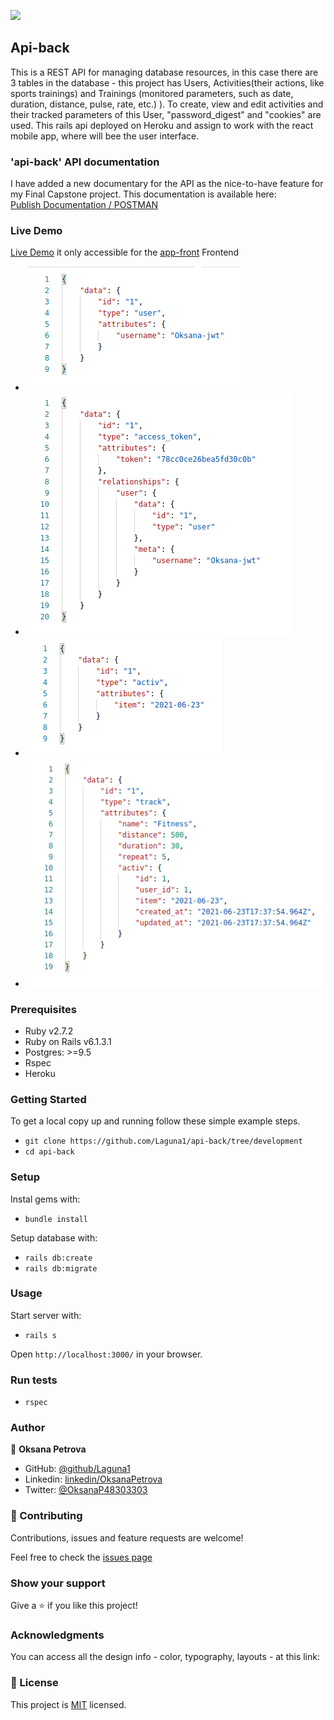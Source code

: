 ![](https://img.shields.io/badge/Microverse-blueviolet)

## Api-back
This is a REST API for managing database resources, in this case there are 3 tables in the database - this project has Users, Activities(their actions,  like sports trainings) and Trainings (monitored parameters, such as date, duration, distance, pulse, rate, etc.) ).
To create, view and edit activities and their tracked parameters of this User, "password_digest" and "cookies" are used.
This rails api deployed on Heroku and assign to work with the react mobile app, where will bee the user interface.

### 'api-back' API documentation
I have added a new documentary for the API as the nice-to-have feature for my Final Capstone project.
This documentation is available here:  
[Publish Documentation / POSTMAN](https://documenter.getpostman.com/view/13821409/TzRSgnE8#f2e32b87-f733-4bc0-a600-213056730823)

### Live Demo

[Live Demo](https://final-api-backend.herokuapp.com/) it only accessible for the [app-front](https://app-front.netlify.app/) Frontend

- ![User info JSON](./assets/images/user.png)
- ![Access-Token info JSON](./assets/images/user-login.png)
- ![Activ info JSON](./assets/images/activs.png)
- ![Track info JSON](./assets/images/tracks.png)


### Prerequisites

- Ruby v2.7.2
- Ruby on Rails v6.1.3.1
- Postgres: >=9.5
- Rspec
- Heroku

### Getting Started

To get a local copy up and running follow these simple example steps.
- `git clone https://github.com/Laguna1/api-back/tree/development`
- `cd api-back`

### Setup

Instal gems with:

- `bundle install`

Setup database with:
 - `rails db:create`
 - `rails db:migrate`

### Usage

Start server with:

- `rails s`

Open `http://localhost:3000/` in your browser.

### Run tests

- `rspec`




### Author

👤 **Oksana Petrova**

- GitHub: [@github/Laguna1](https://github.com/Laguna1)
- Linkedin: [linkedin/OksanaPetrova](https://www.linkedin.com/in/oksana-petrova/)
- Twitter: [@OksanaP48303303](https://twitter.com/OksanaP48303303)

### 🤝 Contributing

Contributions, issues and feature requests are welcome!

Feel free to check the [issues page](https://github.com/Laguna1/api-back/issues)

### Show your support

Give a ⭐️ if you like this project!

### Acknowledgments

You can access all the design info - color, typography, layouts - at this link:

### 📝 License
This project is [MIT](https://github.com/Laguna1/api-back/LICENSE) licensed.
